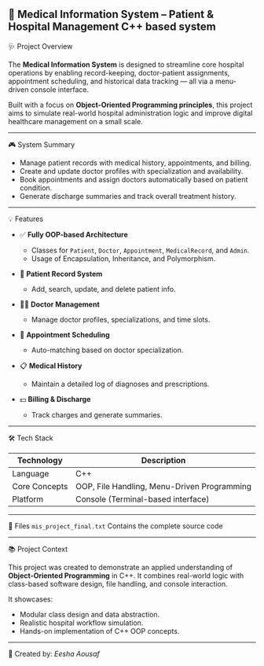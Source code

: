 
**🏥 Medical Information System – Patient & Hospital Management C++ based system**
---
🩺 Project Overview

The **Medical Information System** is designed to streamline core hospital operations by enabling record-keeping, doctor-patient assignments, appointment scheduling, and historical data tracking — all via a menu-driven console interface.

Built with a focus on **Object-Oriented Programming principles**, this project aims to simulate real-world hospital administration logic and improve digital healthcare management on a small scale.

---

🎮 System Summary

- Manage patient records with medical history, appointments, and billing.
- Create and update doctor profiles with specialization and availability.
- Book appointments and assign doctors automatically based on patient condition.
- Generate discharge summaries and track overall treatment history.

---

💡 Features

- ✅ **Fully OOP-based Architecture**
  - Classes for `Patient`, `Doctor`, `Appointment`, `MedicalRecord`, and `Admin`.
  - Usage of Encapsulation, Inheritance, and Polymorphism.
  
- 🧾 **Patient Record System**
  - Add, search, update, and delete patient info.
  
- 👨‍⚕️ **Doctor Management**
  - Manage doctor profiles, specializations, and time slots.
  
- 📅 **Appointment Scheduling**
  - Auto-matching based on doctor specialization.
  
- 📋 **Medical History**
  - Maintain a detailed log of diagnoses and prescriptions.
  
- 💵 **Billing & Discharge**
  - Track charges and generate summaries.

---

🛠 Tech Stack

| Technology    | Description                                       |
|---------------|---------------------------------------------------|
| Language      | C++                                               |
| Core Concepts | OOP, File Handling, Menu-Driven Programming       |
| Platform      | Console (Terminal-based interface)                |

---

📂 Files
 `mis_project_final.txt`  Contains the complete source code            
 
---

📚 Project Context

This project was created to demonstrate an applied understanding of **Object-Oriented Programming** in C++. It combines real-world logic with class-based software design, file handling, and console interaction.

It showcases:

- Modular class design and data abstraction.
- Realistic hospital workflow simulation.
- Hands-on implementation of C++ OOP concepts.

---
👤 Created by: _Eesha Aousaf_
